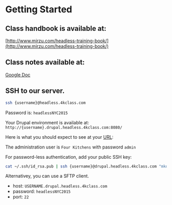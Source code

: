 # Getting Started
## Class handbook is available at:
[http://www.mirzu.com/headless-training-book/](http://www.mirzu.com/headless-training-book/)

## Class notes available at:
[Google Doc](http://4ktch.in/1O7aTHy)

## SSH to our server.

```bash
ssh {username}@headless.4kclass.com
```

Password is: `headlessNYC2015`

Your Drupal environment is available at: `http://{username}.drupal.headless.4kclass.com:8080/`

Here is what you should expect to see at your [URL](http://finished.drupal.headless.4kclass.com:8080/):

The administration user is `Four Kitchens` with password `admin`

For password-less authentication, add your public SSH key:

```bash
cat ~/.ssh/id_rsa.pub | ssh {username}@drupal.headless.4kclass.com "mkdir ~/.ssh; cat >> ~/.ssh/authorized_keys"
```

Alternativey, you can use a SFTP client.
- host: `USERNAME.drupal.headless.4kclass.com`
- password: `headlessNYC2015`
- port: `22`
